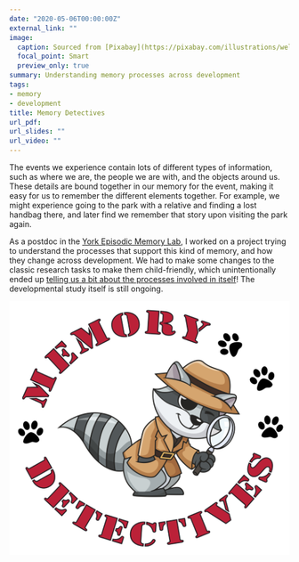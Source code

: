 ```yaml
---
date: "2020-05-06T00:00:00Z"
external_link: ""
image:
  caption: Sourced from [Pixabay](https://pixabay.com/illustrations/welcome-words-greeting-language-905562/)
  focal_point: Smart
  preview_only: true
summary: Understanding memory processes across development
tags:
- memory
- development
title: Memory Detectives
url_pdf: 
url_slides: ""
url_video: ""
---
```


The events we experience contain lots of different types of information, such as where we are, the people we are with, and the objects around us. These details are bound together in our memory for the event, making it easy for us to remember the different elements together. For example, we might experience going to the park with a relative and finding a lost handbag there, and later find we remember that story upon visiting the park again. 

As a postdoc in the [York Episodic Memory Lab](http://www.aidanhorner.org/), I worked on a project trying to understand the processes that support this kind of memory, and how they change across development. We had to make some changes to the classic research tasks to make them child-friendly, which unintentionally ended up [telling us a bit about the processes involved in itself](https://psyarxiv.com/pd9us/)! The developmental study itself is still ongoing.

![](project_logo.png)